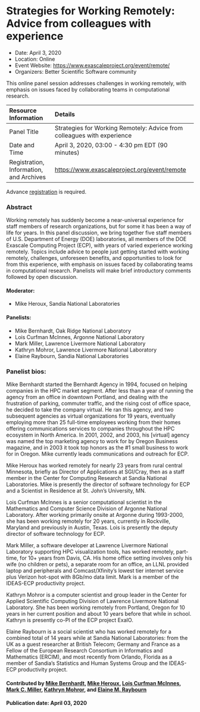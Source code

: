# Strategies for Working Remotely: Advice from colleagues with experience

- Date: April 3, 2020
- Location: Online
- Event Website: https://www.exascaleproject.org/event/remote/
- Organizers: Better Scientific Software community

This online panel session addresses challenges in working remotely, with emphasis on issues faced by collaborating teams in computational research. 

Resource Information | Details
:--- | :---			   
Panel Title | Strategies for Working Remotely: Advice from colleagues with experience
Date and Time | April 3, 2020, 03:00 - 4:30 pm EDT (90 minutes)
Registration, Information, and Archives | 	<https://www.exascaleproject.org/event/remote>	   

Advance [registration](https://www.exascaleproject.org/event/remote) is required.

### Abstract 
<p>Working remotely has suddenly become a near-universal experience for staff members of research organizations, but for some it has been a way of life for years.  In this panel discussion, we bring together five staff members of U.S. Department of Energy (DOE) laboratories, all members of the DOE Exascale Computing Project (ECP), with years of varied experience working remotely.   Topics include advice to people just getting started with working remotely, challenges, unforeseen benefits, and opportunities to look for from this experience, with emphasis on issues faced by collaborating teams in computational research.  Panelists will make brief introductory comments followed by open discussion.</p>


#### Moderator: 
- Mike Heroux, Sandia National Laboratories

#### Panelists:
- Mike Bernhardt, Oak Ridge National Laboratory
- Lois Curfman McInnes, Argonne National Laboratory
- Mark Miller, Lawrence Livermore National Laboratory
- Kathryn Mohror, Lawrence Livermore National Laboratory
- Elaine Raybourn, Sandia National Laboratories

### Panelist bios:

Mike Bernhardt started the Bernhardt Agency in 1994, focused on helping companies in the HPC market segment. After less than a year of running the agency from an office in downtown Portland, and dealing with the frustration of parking, commuter traffic, and  the rising cost of office space, he decided to take the company virtual.  He ran this agency, and two subsequent agencies as virtual organizations for 19 years, eventually employing more than 25 full-time employees working from their homes offering communications services to companies throughout the HPC ecosystem in North America.  In 2001, 2002, and 2003, his [virtual] agency was named the top marketing agency to work for by Oregon Business magazine, and in 2003 it took top honors as the #1 small business to work for in Oregon.  Mike currently leads communications and outreach for ECP.

Mike Heroux has worked remotely for nearly 23 years from rural central Minnesota, briefly as Director of Applications at SGI/Cray, then as a staff member in the Center for Computing Research at Sandia National Laboratories. Mike is presently the director of software technology for ECP and a Scientist in Residence at St. John’s University, MN.

Lois Curfman McInnes is a senior computational scientist in the Mathematics and Computer Science Division of Argonne National Laboratory.  After working primarily onsite at Argonne during 1993-2000, she has been working remotely for 20 years, currently in Rockville, Maryland and previously in Austin, Texas.  Lois is presently the deputy director of software technology for ECP.

Mark Miller, a software developer at Lawrence Livermore National Laboratory supporting HPC visualization tools, has worked remotely, part-time, for 10+ years from Davis, CA.  His home office setting involves only his wife (no children or pets), a separate room for an office, an LLNL provided laptop and peripherals and Comcast/Xfinity’s lowest tier internet service plus Verizon hot-spot with 8Gb/mo data limit.  Mark is a member of the IDEAS-ECP productivity project.

Kathryn Mohror is a computer scientist and group leader in the Center for Applied Scientific Computing Division of Lawrence Livermore National Laboratory. She has been working remotely from Portland, Oregon for 10 years in her current position and about 10 years before that while in school.  Kathryn is presently co-PI of the ECP project ExaIO.

Elaine Raybourn is a social scientist who has worked remotely for a combined total of 14 years while at Sandia National Laboratories: from the UK as a guest researcher at British Telecom; Germany and France as a Fellow of the European Research Consortium in Informatics and Mathematics (ERCIM), and most recently from Orlando, Florida as a member of Sandia’s Statistics and Human Systems Group and the IDEAS-ECP productivity project.

#### Contributed by [Mike Bernhardt](https://github.com/mikeb650 "Mike Bernhardt GitHub Profile"), [Mike Heroux](https://github.com/maherou "Mike Heroux GitHub Profile"), [Lois Curfman McInnes](https://github.com/curfman "Lois Curfman McInnes GitHub Profile"), [Mark C. Miller](https://github.com/markcmiller86 "Mark C. Miller GitHub Profile"), [Kathryn Mohror](https://github.com/kathrynmohror "Kathryn Mohror GitHub Profile"), and [Elaine M. Raybourn](https://github.com/elaineraybourn "Elaine Raybourn GitHub Profile") 

#### Publication date: April 03, 2020

<!---
Publish: yes
RSS update: 2020-03-31
Categories: skills, collaboration
Topics: personal productivity and sustainability, strategies for more effective teams
Tags: panel
Level: 2
Prerequisites: default
Aggregate: none
--->
